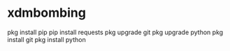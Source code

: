 # xdmbombing
  pkg install pip
  pip install requests
  pkg upgrade git
  pkg upgrade python
  pkg install git
  pkg install python

